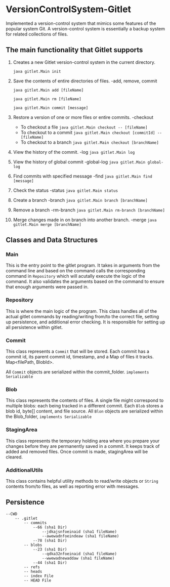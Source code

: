 # VersionControlSystem-Gitlet
Implemented a version-control system that mimics some features of the popular system Git.
A version-control system is essentially a backup system for related collections of files.

## The main functionality that Gitlet supports
1. Creates a new Gitlet version-control system in the current directory.
   
    `java gitlet.Main init`
3. Save the contents of entire directories of files. -add, remove, commit
    
    `java gitlet.Main add [fileName]`
   
    `java gitlet.Main rm [fileName]`
   
    `java gitlet.Main commit [message]`
4. Restore a version of one or more files or entire commits. -checkout
    - To checkout a file `java gitlet.Main checkout -- [fileName]`
    - To checkout to a commit `java gitlet.Main checkout [commitId] -- [fileName]`
    - To checkout to a branch `java gitlet.Main checkout [branchName]`
5. View the history of the commit. -log
    `java gitlet.Main log`
6. View the history of global commit -global-log
    `java gitlet.Main global-log`
7. Find commits with specified message -find
    `java gitlet.Main find [message]`
8. Check the status -status
    `java gitlet.Main status`
9. Create a branch -branch
    `java gitlet.Main branch [branchName]`
10. Remove a branch -rm-branch
    `java gitlet.Main rm-branch [branchName]`
11. Merge changes made in on branch into another branch. -merge
    `java gitlet.Main merge [branchName]`

## Classes and Data Structures
### Main
This is the entry point to the gitlet program.  It takes in arguments from the command line and based on the command calls the corresponding command in `Repository` which will acutally execute the logic of the command. It also validates the arguments based on the command to ensure that enough arguments were passed in.
### Repository
This is where the main logic of the program. This class handles all of the actual gitlet commands by reading/writing from/to the correct file, setting up persistence, and additional error checking.
It is responsible for setting up all persistence within gitlet.

### Commit
This class represents a `Commit` that will be stored. Each commit has a commit id, its parent commit id, timestamp, and a Map of files it tracks. Map<filePath, BlobId>.

All `Commit` objects are serialized within the commit_folder. 
`implements Serializable`
### Blob
This class represents the contents of files. A single file might correspond to multiple blobs: each being tracked in a different commit.
Each `Blob` stores a blob id, byte[] content, and file source.
All `Blon` objects are serialized within the Blob_folder,
`implements Serializable`
### StagingArea
This class represents the temporary holding area where you prepare your changes before they are permanently saved in a commit. It keeps track of added and removed files. Once commit is made, stagingArea will be cleared.
### AdditionalUtils
This class contains helpful utility methods to read/write objects or `String` contents from/to files, as well as reporting error with messages.


## Persistence
    --CWD
        -- .gitlet 
            -- commits 
                --66 (sha1 Dir)
                    --jdkajsnfoeinaid (sha1 fileName)
                    --awewadnfoeindeaw (sha1 fileName)
                --78 (sha1 Dir)
            -- blobs 
                --23 (sha1 Dir)
                    --qdka32nfoeinaid (sha1 fileName)
                    --wwewadnewaddaw (sha1 fileName)
                --44 (sha1 Dir)
            -- refs 
            -- heads 
            -- index File
            -- HEAD File



